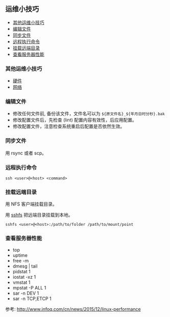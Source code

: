 ## 运维小技巧

<!-- MarkdownTOC GFM -->

- [其他运维小技巧](#其他运维小技巧)
- [编辑文件](#编辑文件)
- [同步文件](#同步文件)
- [远程执行命令](#远程执行命令)
- [挂载远端目录](#挂载远端目录)
- [查看服务器性能](#查看服务器性能)

<!-- /MarkdownTOC -->

### 其他运维小技巧

- [硬件](./ops-tricks-hardwares.md)
- [网络](./ops-tricks-networks.md)

### 编辑文件

- 修改任何文件前, 备份该文件，文件名可以为 `${原文件名}_${年月日时分秒}.bak`
- 修改配置文件后，先检查 (lint) 配置内容有效性，后应用配置。
- 修改配置文件，注意检查系统重启后配置是否依然生效。

### 同步文件

用 rsync 或者 scp。

### 远程执行命令

`ssh <user>@<host> <command>`

### 挂载远端目录

用 NFS 客户端挂载目录。

用 [sshfs](https://github.com/libfuse/sshfs) 把远端目录挂载到本地。

`sshfs <user>@<host>:/path/to/folder /path/to/mount/point`

### 查看服务器性能

- top
- uptime
- free -m
- dmesg | tail
- pidstat 1
- iostat -xz 1
- vmstat 1
- mpstat -P ALL 1
- sar -n DEV 1
- sar -n TCP,ETCP 1

参考:
http://www.infoq.com/cn/news/2015/12/linux-performance
